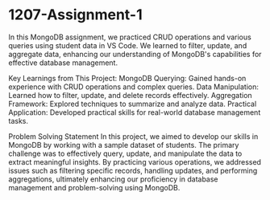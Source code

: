 # 1207-Assignment-1
 In this MongoDB assignment, we practiced CRUD operations and various queries using student data in VS Code. We learned to filter, update, and aggregate data, enhancing our understanding of MongoDB's capabilities for effective database management.
 
Key Learnings from This Project:
MongoDB Querying: Gained hands-on experience with CRUD operations and complex queries.
Data Manipulation: Learned how to filter, update, and delete records effectively.
Aggregation Framework: Explored techniques to summarize and analyze data.
Practical Application: Developed practical skills for real-world database management tasks.

Problem Solving Statement
In this project, we aimed to develop our skills in MongoDB by working with a sample dataset of students. The primary challenge was to effectively query, update, and manipulate the data to extract meaningful insights. By practicing various operations, we addressed issues such as filtering specific records, handling updates, and performing aggregations, ultimately enhancing our proficiency in database management and problem-solving using MongoDB.





 
